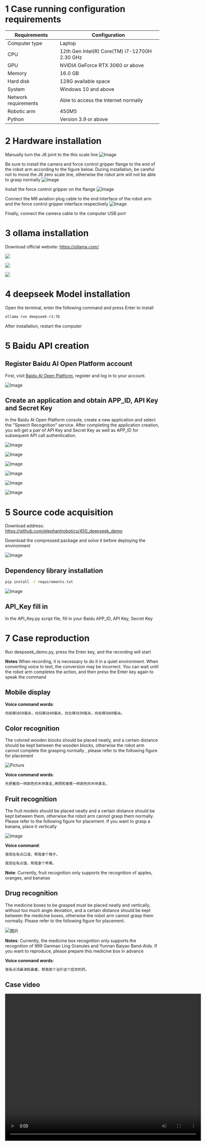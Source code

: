 # 1 Case running configuration requirements
|Requirements|Configuration|
|----|----|
|Computer type|Laptop|
|CPU|12th Gen Intel(R) Core(TM) i7-12700H 2.30 GHz|
|GPU|NVIDIA GeForce RTX 3060 or above|
|Memory|16.0 GB|
|Hard disk|128G available space|
|System|Windows 10 and above|
|Network requirements|Able to access the Internet normally|
|Robotic arm|450M5|
|Python|Version 3.9 or above|

# 2 Hardware installation

Manually turn the J6 joint to the this scale line
![Image](./img/r1.png)

Be sure to install the camera and force control gripper flange to the end of the robot arm according to the figure below. During installation, be careful not to move the J6 zero scale line, otherwise the robot arm will not be able to grasp normally
![Image](./img/r2.png)

Install the force control gripper on the flange
![Image](./img/r3.png)

Connect the M8 aviation plug cable to the end interface of the robot arm and the force control gripper interface respectively
![Image](./img/r4.png)

Finally, connect the camera cable to the computer USB port

# 3 ollama installation

Download official website: https://ollama.com/

![](./img/0.png)

![](./img/1.png)

![](./img/2.png)

# 4 deepseek Model installation
Open the terminal, enter the following command and press Enter to install
```bash
ollama run deepseek-r1:7b
```
After installation, restart the computer

# 5 Baidu API creation

## Register Baidu AI Open Platform account
First, visit [Baidu AI Open Platform](https://ai.baidu.com/), register and log in to your account.

![Image](./img/bd1.png)

## Create an application and obtain APP_ID, API Key and Secret Key
In the Baidu AI Open Platform console, create a new application and select the "Speech Recognition" service. After completing the application creation, you will get a pair of API Key and Secret Key as well as APP_ID for subsequent API call authentication.

![Image](./img/bd2.png)

![Image](./img/bd3.png)

![Image](./img/bd4.png)

![Image](./img/bd5.png)

![Image](./img/bd7.png)

![Image](./img/bd6.png)

# 5 Source code acquisition
Download address: https://github.com/elephantrobotics/450_deepseek_demo

Download the compressed package and solve it before deploying the environment

![Image](./img/git.png)

## Dependency library installation
```bash
pip install -r requirements.txt
```
![Image](./img/pip.png)

## API_Key fill in
In the API_Key.py script file, fill in your Baidu APP_ID, API Key, Secret Key

# 7 Case reproduction

Run deepseek_demo.py, press the Enter key, and the recording will start

**Notes**
When recording, it is necessary to do it in a quiet environment. When converting voice to text, the conversion may be incorrect. You can wait until the robot arm completes the action, and then press the Enter key again to speak the command

## Mobile display

**Voice command words**:
```bash
向前移动50毫米，向后移动40毫米，向左移动30毫米，向右移动60毫米。
```

## Color recognition
The colored wooden blocks should be placed neatly, and a certain distance should be kept between the wooden blocks, otherwise the robot arm cannot complete the grasping normally
, please refer to the following figure for placement

![Picture](./img/color.png)

**Voice command words**:
```bash
先把番茄一样颜色的木块拿走,再把和香蕉一样颜色的木块拿走。
```
## Fruit recognition
The fruit models should be placed neatly and a certain distance should be kept between them, otherwise the robot arm cannot grasp them normally. Please refer to the following figure for placement. If you want to grasp a banana, place it vertically

![Image](./img/fruit.png)

**Voice command**:
```bash
我现在有点口渴，帮我拿个橙子。
```

```bash
我现在有点饿，帮我拿个苹果。
```
**Note**: Currently, fruit recognition only supports the recognition of apples, oranges, and bananas

## Drug recognition
The medicine boxes to be grasped must be placed neatly and vertically, without too much angle deviation, and a certain distance should be kept between the medicine boxes, otherwise the robot arm cannot grasp them normally. Please refer to the following figure for placement.

![图片](./img/yao.png)

**Notes**: Currently, the medicine box recognition only supports the recognition of 999 Ganmao Ling Granules and Yunnan Baiyao Band-Aids. If you want to reproduce, please prepare this medicine box in advance

**Voice command words**:
```bash
我有点流鼻涕和鼻塞，帮我取个治疗这个症状的药。
```

## Case video

<!-- Video link: https://www.bilibili.com/video/BV1coMczkEGd/?spm_id_from=333.337.search-card.all.click&vd_source=672e3f7240eaaca210b45e7c033dc45f -->

<!--
<video class="elementor-video" src="https://www.bilibili.com/video/BV1coMczkEGd/?spm_id_from=333.337.search-card.all.click&vd_source=672e3f7240eaaca210b45e7c033dc45f" autoplay="" loop="" controls="" controlslist="nodownload"></video> -->

<video width="640" height="480" controls> 
<source src="https://www.bilibili.com/video/BV1coMczkEGd/?spm_id_from=333.337.search-card.all.click&vd_source=672e3f7240eaaca210b45e7c033dc45f" type="video/mp4"> 
<!-- <source src="movie.ogg" type="video/ogg"> --> 
.

</video>

